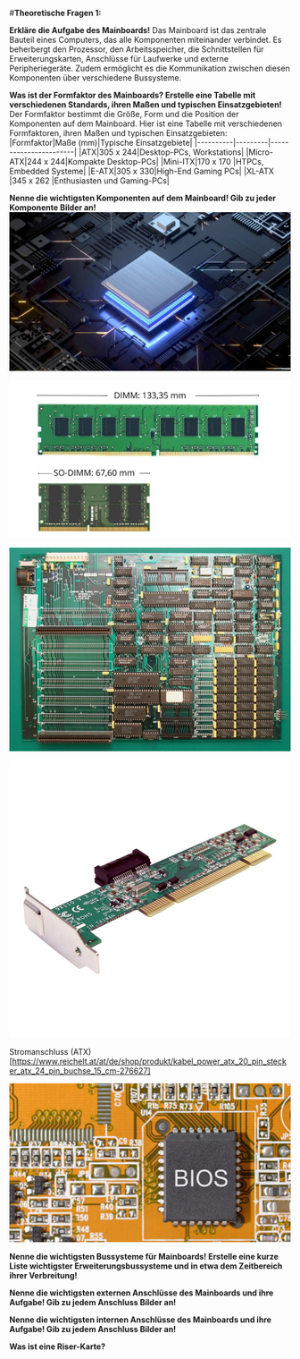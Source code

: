 #**Theoretische Fragen 1:**

**Erkläre die Aufgabe des Mainboards!**
Das Mainboard ist das zentrale Bauteil eines Computers, das alle Komponenten miteinander verbindet. Es beherbergt den Prozessor, den Arbeitsspeicher, die Schnittstellen für Erweiterungskarten, Anschlüsse für Laufwerke und externe Peripheriegeräte. Zudem ermöglicht es die Kommunikation zwischen diesen Komponenten über verschiedene Bussysteme.

**Was ist der Formfaktor des Mainboards? Erstelle eine Tabelle mit verschiedenen Standards, ihren Maßen und typischen Einsatzgebieten!**
Der Formfaktor bestimmt die Größe, Form und die Position der Komponenten auf dem Mainboard. Hier ist eine Tabelle mit verschiedenen Formfaktoren, ihren Maßen und typischen Einsatzgebieten:
|Formfaktor|Maße (mm)|Typische Einsatzgebiete|
|----------|---------|-----------------------|
|ATX|305 x 244|Desktop-PCs, Workstations|
|Micro-ATX|244 x 244|Kompakte Desktop-PCs|
|Mini-ITX|170 x 170	|HTPCs, Embedded Systeme|
|E-ATX|305 x 330|High-End Gaming PCs|
|XL-ATX	|345 x 262	|Enthusiasten und Gaming-PCs|

**Nenne die wichtigsten Komponenten auf dem Mainboard! Gib zu jeder Komponente Bilder an!**
![Prozessor (CPU)](image-1.png)

![Arbeitsspeicher (RAM)](image.png)

![Chipsatz](image-2.png)

![Erweiterungssteckplätze (PCIe)](image-3.png)

Stromanschluss (ATX)
[https://www.reichelt.at/at/de/shop/produkt/kabel_power_atx_20_pin_stecker_atx_24_pin_buchse_15_cm-276627]

![BIOS/UEFI-Chip](image-4.png)

**Nenne die wichtigsten Bussysteme für Mainboards! Erstelle eine kurze Liste wichtigster Erweiterungsbussysteme und in etwa dem Zeitbereich ihrer Verbreitung!**

**Nenne die wichtigsten externen Anschlüsse des Mainboards und ihre Aufgabe! Gib zu jedem Anschluss Bilder an!**

**Nenne die wichtigsten internen Anschlüsse des Mainboards und ihre Aufgabe! Gib zu jedem Anschluss Bilder an!**

**Was ist eine Riser-Karte?**
